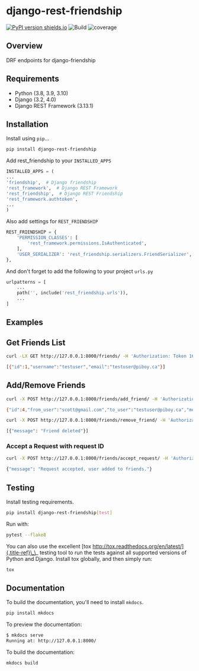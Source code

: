 django-rest-friendship
======================

[![PyPI version
shields.io](https://img.shields.io/pypi/v/django-rest-friendship.svg)](https://pypi.python.org/pypi/django-rest-friendship/)
![Build](https://img.shields.io/github/workflow/status/dnmellen/django-rest-friendship/Python%20package)
![coverage](https://img.shields.io/codecov/c/gh/sflems/django-rest-friendship)

Overview
--------

DRF endpoints for django-friendship

Requirements
------------

- Python (3.8, 3.9, 3.10)
- Django (3.2, 4.0)
- Django REST Framework (3.13.1)

Installation
------------

Install using `pip`...

```bash
pip install django-rest-friendship
```

Add rest\_friendship to your `INSTALLED_APPS`

```python
INSTALLED_APPS = (
...
'friendship',  # Django friendship
'rest_framework',  # Django REST Framework
'rest_friendship',  # Django REST Friendship
'rest_framework.authtoken',
...
)
```

Also add settings for `REST_FRIENDSHIP`

```python
REST_FRIENDSHIP = {
    'PERMISSION_CLASSES': [
        'rest_framework.permissions.IsAuthenticated',
    ],
    'USER_SERIALIZER': 'rest_friendship.serializers.FriendSerializer',
},
```

And don't forget to add the following to your project `urls.py`

```python
urlpatterns = [
    ...
    path('', include('rest_friendship.urls')),
    ...
]
```

Examples
--------

## Get Friends List

```bash
curl -LX GET http://127.0.0.1:8000/friends/ -H 'Authorization: Token 16bd63ca6655a5fe8d25d7c8bb1b42605c77088b'

[{"id":1,"username":"testuser","email":"testuser@piboy.ca"}]
```

## Add/Remove Friends

```bash
curl -X POST http://127.0.0.1:8000/friends/add_friend/ -H 'Authorization: Token 16bd63ca6655a5fe8d25d7c8bb1b42605c77088b' --data 'to_user=testuser&message=Hello+friend'

{"id":4,"from_user":"scott@gmail.com","to_user":"testuser@piboy.ca","message":"Hello friend","created":"2022-01-22T04:21:43.593950Z","rejected":null,"viewed":null}
```

```bash
curl -X POST http://127.0.0.1:8000/friends/remove_friend/ -H 'Authorization: Token 16bd63ca6655a5fe8d25d7c8bb1b42605c77088b' --data 'to_user=testuser'

[{"message": "Friend deleted"}]
```

### Accept a Request with request ID

```bash
curl -X POST http://127.0.0.1:8000/friends/accept_request/ -H 'Authorization: Token 16bd63ca6655a5fe8d25d7c8bb1b42605c77088b' --data 'id=1'

{"message": "Request accepted, user added to friends."}
```

Testing
-------

Install testing requirements.

```bash
pip install django-rest-friendship[test]
```

Run with:

```bash
pytest --flake8
```

You can also use the excellent [tox
http://tox.readthedocs.org/en/latest/]{.title-ref}\_\_ testing tool to
run the tests against all supported versions of Python and Django.
Install tox globally, and then simply run:

```bash
tox
```

Documentation
-------------

To build the documentation, you'll need to install `mkdocs`.

```bash
pip install mkdocs
```

To preview the documentation:

```bash
$ mkdocs serve
Running at: http://127.0.0.1:8000/
```

To build the documentation:

```bash
mkdocs build
```
